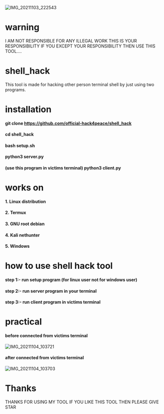 ![IMG_20211103_222543](https://user-images.githubusercontent.com/90603785/140114891-de9ebdee-e193-49cd-b188-75325449316c.jpg)

# warning
I AM NOT RESPONSIBLE FOR ANY ILLEGAL WORK THIS IS YOUR RESPONSIBILITY IF YOU EXCEPT YOUR RESPONSIBILITY THEN USE THIS TOOL....    
# shell_hack
This tool is made for hacking other person terminal shell by just using two programs.
# installation
#### git clone https://github.com/official-hack4peace/shell_hack
#### cd shell_hack
#### bash setup.sh
#### python3 server.py
#### (use this program in victims terminal) python3 client.py
# works on
#### 1. Linux distribution
#### 2. Termux
#### 3. GNU root debian
#### 4. Kali nethunter
#### 5. Windows
# how to use shell hack tool
#### step 1:- run setup program (for linux user not for windows user) 
#### step 2:- run server program in your terminal
#### step 3:- run client program in victims terminal
# practical
#### before connected from victims terminal
![IMG_20211104_103721](https://user-images.githubusercontent.com/90603785/140261096-a9e24f3a-f7c8-4cb4-8c51-9c17c9cf257a.jpg)
#### after connected from victims terminal
![IMG_20211104_103703](https://user-images.githubusercontent.com/90603785/140261204-245c18cb-20e2-4835-896e-b9436ab437b8.jpg)
# Thanks
THANKS FOR USING MY TOOL IF YOU LIKE THIS TOOL THEN PLEASE GIVE STAR
